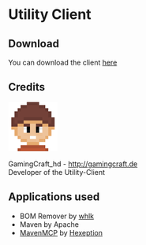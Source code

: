 # Utility Client

## Download
You can download the client [here](https://github.com/Utility-Client/UtilityClient2/releases)

## Credits

<img src="readme_content/profile_pictures/GamingCraft_hd.png" width="100">

GamingCraft_hd - http://gamingcraft.de <br>
Developer of the Utility-Client

## Applications used
- BOM Remover by [whlk](https://github.com/whlk)
- Maven by Apache
- [MavenMCP](https://github.com/Hexeption/MavenMCP) by [Hexeption](https://github.com/Hexeption)
